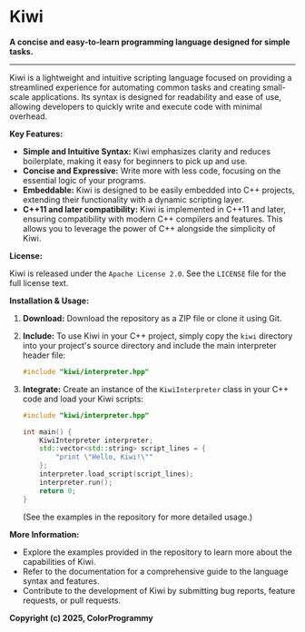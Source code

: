 # Kiwi

**A concise and easy-to-learn programming language designed for simple tasks.**

----

Kiwi is a lightweight and intuitive scripting language focused on providing a streamlined experience for automating common tasks and creating small-scale applications.  Its syntax is designed for readability and ease of use, allowing developers to quickly write and execute code with minimal overhead.

**Key Features:**

*   **Simple and Intuitive Syntax:** Kiwi emphasizes clarity and reduces boilerplate, making it easy for beginners to pick up and use.
*   **Concise and Expressive:** Write more with less code, focusing on the essential logic of your programs.
*   **Embeddable:** Kiwi is designed to be easily embedded into C++ projects, extending their functionality with a dynamic scripting layer.
*   **C++11 and later compatibility:** Kiwi is implemented in C++11 and later, ensuring compatibility with modern C++ compilers and features. This allows you to leverage the power of C++ alongside the simplicity of Kiwi.

**License:**

Kiwi is released under the `Apache License 2.0`. See the `LICENSE` file for the full license text.

**Installation & Usage:**

1.  **Download:** Download the repository as a ZIP file or clone it using Git.
2.  **Include:** To use Kiwi in your C++ project, simply copy the `kiwi` directory into your project's source directory and include the main interpreter header file:

    ```c++
    #include "kiwi/interpreter.hpp"
    ```

3.  **Integrate:**  Create an instance of the `KiwiInterpreter` class in your C++ code and load your Kiwi scripts:

    ```c++
    #include "kiwi/interpreter.hpp"

    int main() {
        KiwiInterpreter interpreter;
        std::vector<std::string> script_lines = {
            "print \"Hello, Kiwi!\""
        };
        interpreter.load_script(script_lines);
        interpreter.run();
        return 0;
    }
    ```

    (See the examples in the repository for more detailed usage.)

**More Information:**

*   Explore the examples provided in the repository to learn more about the capabilities of Kiwi.
*   Refer to the documentation for a comprehensive guide to the language syntax and features.
*   Contribute to the development of Kiwi by submitting bug reports, feature requests, or pull requests.


**Copyright (c) 2025, ColorProgrammy**
